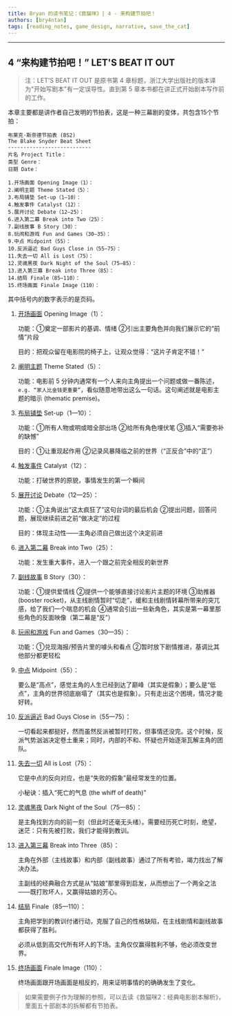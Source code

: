 ```yaml
---
title: Bryan 的读书笔记：《救猫咪》| 4 - 来构建节拍吧！
authors: [bry4ntan]
tags: [reading_notes, game_design, narrative, save_the_cat]
---
```

  
---

## 4 “来构建节拍吧！” LET'S BEAT IT OUT

> 注：LET'S BEAT IT OUT 是原书第 4 章标题，浙江大学出版社的版本译为"开始写剧本"有一定误导性。直到第 5 章本书都在讲正式开始剧本写作前的工作。

本章主要都是讲作者自己发明的节拍表，这是一种三幕剧的变体，共包含15个节拍：

<!-- truncate -->

```
布莱克·斯奈德节拍表 (BS2)
The Blake Snyder Beat Sheet
---------------------------
片名 Project Title：
类型 Genre：
日期 Date：

1.开场画面 Opening Image（1）：
2.阐明主题 Theme Stated（5）：
3.布局铺垫 Set-up（1—10）：
4.触发事件 Catalyst（12）：
5.展开讨论 Debate（12—25）：
6.进入第二幕 Break into Two（25）：
7.副线故事 B Story（30）：
8.玩闹和游戏 Fun and Games（30—35）：
9.中点 Midpoint（55）：
10.反派逼近 Bad Guys Close in（55—75）：
11.失去一切 All is Lost（75）：
12.灵魂黑夜 Dark Night of the Soul（75—85）：
13.进入第三幕 Break into Three（85）：
14.结局 Finale（85—110）：
15.终场画面 Finale Image（110）：
```
其中括号内的数字表示的是页码。

1. <u>开场画面</u> Opening Image（1）：

    功能：①奠定一部影片的基调、情绪 ②引出主要角色并向我们展示它的“前情”片段

    目的：把观众留在电影院的椅子上，让观众觉得：“这片子肯定不错！”

2. <u>阐明主题</u> Theme Stated（5）：

    功能：电影前 5 分钟内通常有一个人来向主角提出一个问题或做一番陈述，`e.g. “家人比金钱更重要”`，看似随意地带出这么一句话。这句阐述就是电影主题的暗示 (thematic premise)。

3. <u>布局铺垫</u> Set-up（1—10）：

    功能：①所有人物或明或暗全部出场 ②给所有角色埋伏笔 ③插入“需要弥补的缺憾”

    目的：①让重现起作用 ②记录风暴降临之前的世界（“正反合”中的“正”）
    
4. <u>触发事件</u> Catalyst（12）：

    功能：打破世界的原貌，事情发生的第一个瞬间
    
5. <u>展开讨论</u> Debate（12—25）：

    功能：①主角说出“这太疯狂了”这句台词的最后机会 ②提出问题，回答问题，展现继续前进之前“做决定”的过程

    目的：体现主动性——主角必须自己做出这个决定前进
    
6. <u>进入第二幕</u> Break into Two（25）：

    功能：发生重大事件，进入一个跟之前完全相反的新世界
    
7. <u>副线故事</u> B Story（30）：

    功能：①提供爱情线 ②提供一个能够直接讨论影片主题的环境 ③助推器 (booster rocket)，从主线剧情暂时“切走”，缓和主线剧情转幕所带来的突兀感，给了我们一个喘息的机会 ④通常会引出一些新角色，其实是第一幕里那些角色的反面映像（第二幕是“反”）
    
8. <u>玩闹和游戏</u> Fun and Games（30—35）：

    功能：①兑现海报/预告片里的噱头和看点 ②暂时放下剧情推进，基调比其他部分都更轻松
    
9. <u>中点</u> Midpoint（55）：

    要么是“高点”，感觉主角的人生已经到达了巅峰（其实是假象）；要么是“低点”，主角的世界彻底崩塌了（其实也是假象）。只有走出这个困境，情况才能好转。
    
10. <u>反派逼近</u> Bad Guys Close in（55—75）：

    一切看起来都挺好，然而虽然反派被暂时打败，但事情还没完。这个时候，反派气势汹汹决定卷土重来；同时，内部的不和、怀疑也开始逐渐瓦解主角的团队。
    
11. <u>失去一切</u> All is Lost（75）：

    它是中点的反向对应，也是“失败的假象”最经常发生的位置。

    小秘诀：插入“死亡的气息 (the whiff of death)”
    
12. <u>灵魂黑夜</u> Dark Night of the Soul（75—85）：

    是主角找到方向的前一刻（但此时还毫无头绪）。需要经历死亡时刻，绝望，迷茫：只有先被打败，我们才能得到教训。
    
13. <u>进入第三幕</u> Break into Three（85）：

    主角在外部（主线故事）和内部（副线故事）通过了所有考验，竭力找出了解决办法。
    
    主副线的经典融合方式是从“姑娘”那里得到启发，从而想出了一个两全之法——既打败坏人，又赢得姑娘的芳心。
    
14. <u>结局</u> Finale（85—110）：

    主角把学到的教训付诸行动，克服了自己的性格缺陷，在主线剧情和副线故事都获得了胜利。

    必须从低到高交代所有坏人的下场。主角仅仅赢得胜利不够，他必须改变世界。
    
15. <u>终场画面</u> Finale Image（110）：

    终场画面跟开场画面是相反的，用来证明事情的的确确发生了变化。
    
> 如果需要例子作为理解的参照，可以去读《救猫咪2：经典电影剧本解析》，里面五十部剧本的拆解都有节拍表。






